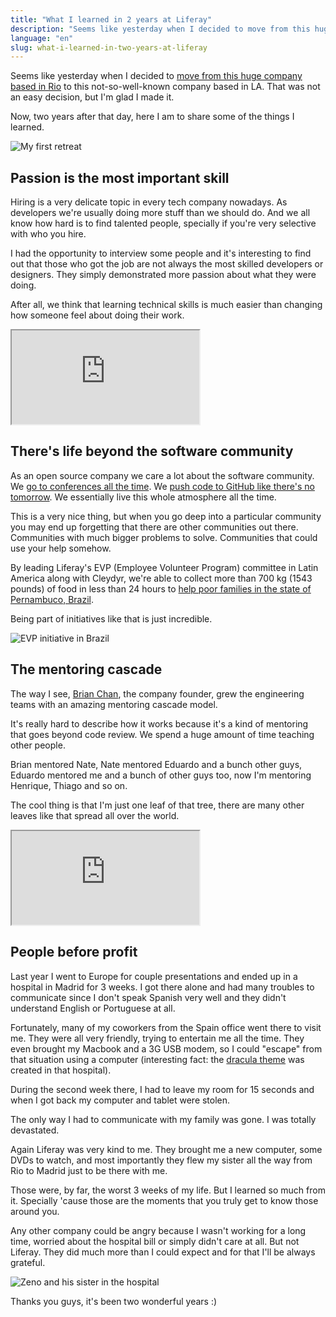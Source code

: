 ```yaml
---
title: "What I learned in 2 years at Liferay"
description: "Seems like yesterday when I decided to move from this huge company based in Rio to this not-so-well-known company based in LA. That was not an easy decision, but I'm glad I made it. Now, two years after that day, here I am to share some of the things I learned."
language: "en"
slug: what-i-learned-in-two-years-at-liferay
---
```


Seems like yesterday when I decided to [move from this huge company based in Rio](http://zenorocha.com/tudo-novo-de-novo/)
to this not-so-well-known company based in LA. That was not an easy decision,
but I'm glad I made it.

Now, two years after that day, here I am to share some of the things I learned.

![My first retreat](https://www.liferay.com/documents/14644916/0/1st-retreat.jpg/93c26158-8fa4-4539-b716-cf2e38259e80?t=1404915107096)

<!-- more -->

## Passion is the most important skill

Hiring is a very delicate topic in every tech company nowadays. As developers
we're usually doing more stuff than we should do. And we all know how hard is to
find talented people, specially if you're very selective with who you hire.

I had the opportunity to interview some people and it's interesting to find out
that those who got the job are not always the most skilled developers or
designers. They simply demonstrated more passion about what they were doing.

After all, we think that learning technical skills is much easier than changing
how someone feel about doing their work.

<div class="iframe-wrap">
  <iframe src="http://www.youtube.com/embed/koU5UKUmxJw">
  </iframe>
</div>

## There's life beyond the software community

As an open source company we care a lot about the software community. We
[go to conferences all the time](https://www.liferay.com/web/zeno.rocha/blog/-/blogs/alloyui-presentation-agenda).
We [push code to GitHub like there's no tomorrow](https://www.liferay.com/web/zeno.rocha/blog/-/blogs/i-m-the-50-most-active-contributor-on-github-so-what-?). We essentially live this whole atmosphere all the time.

This is a very nice thing, but when you go deep into a particular community you
may end up forgetting that there are other communities out there. Communities
with much bigger problems to solve. Communities that could use your help
somehow.

By leading Liferay's EVP (Employee Volunteer Program) committee in Latin America along with Cleydyr, we're able to collect more than 700 kg (1543 pounds) of food in less than 24 hours to [help poor families in the state of Pernambuco, Brazil](https://www.liferay.com/web/zeno.rocha/blog/-/blogs/making-a-difference-online-and-offline).

Being part of initiatives like that is just incredible.

![EVP initiative in Brazil](https://www.liferay.com/documents/14644916/0/a2.jpg/c3c84c8e-b9d1-4b29-916c-94b4b4b08ff6?t=1402939301460)

## The mentoring cascade

The way I see, [Brian Chan](https://www.liferay.com/about-us/leadership/bchan),
the company founder, grew the engineering teams with an amazing mentoring
cascade model.

It's really hard to describe how it works because it's a kind of mentoring
that goes beyond code review. We spend a huge amount of time teaching other
people.

Brian mentored Nate, Nate mentored Eduardo and a bunch other guys, Eduardo
mentored me and a bunch of other guys too, now I'm mentoring Henrique, Thiago
and so on.

The cool thing is that I'm just one leaf of that tree, there are many other
leaves like that spread all over the world.

<div class="iframe-wrap">
  <iframe src="http://www.youtube.com/embed/gF2aUL2uNS8">
  </iframe>
</div>

## People before profit

Last year I went to Europe for couple presentations and ended up in a hospital
in Madrid for 3 weeks. I got there alone and had many troubles to communicate
since I don't speak Spanish very well and they didn't understand English or
Portuguese at all.

Fortunately, many of my coworkers from the Spain office went there to visit me.
They were all very friendly, trying to entertain me all the time. They even
brought my Macbook and a 3G USB modem, so I could "escape" from that situation
using a computer (interesting fact: the [dracula theme](https://github.com/zenorocha/dracula-theme)
was created in that hospital).

During the second week there, I had to leave my room for 15 seconds and when I
got back my computer and tablet were stolen.

The only way I had to communicate with my family was gone. I was totally
devastated.

Again Liferay was very kind to me. They brought me a new computer, some DVDs to
watch, and most importantly they flew my sister all the way from Rio to Madrid
just to be there with me.

Those were, by far, the worst 3 weeks of my life. But I learned so much from it.
Specially 'cause those are the moments that you truly get to know those around
you.

Any other company could be angry because I wasn't working for a long time,
worried about the hospital bill or simply didn't care at all. But not Liferay.
They did much more than I could expect and for that I'll be always grateful.

![Zeno and his sister in the hospital](https://www.liferay.com/documents/14644916/0/zeno-hospital.jpg/a3296a91-1d14-4ff1-a42a-69478cb413a0?t=1404867664739)

Thanks you guys, it's been two wonderful years :)
